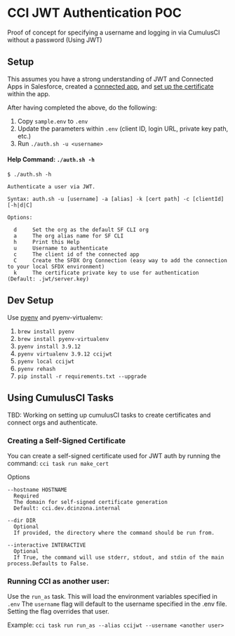 # CCI JWT Authentication POC
Proof of concept for specifying a username and logging in via CumulusCI without a password (Using JWT)
## Setup

This assumes you have a strong understanding of JWT and Connected Apps in Salesforce, created a [connected app](https://developer.salesforce.com/docs/atlas.en-us.232.0.sfdx_dev.meta/sfdx_dev/sfdx_dev_auth_connected_app.htm), and [set up the certificate](https://developer.salesforce.com/docs/atlas.en-us.232.0.sfdx_dev.meta/sfdx_dev/sfdx_dev_auth_key_and_cert.htm) within the app.

After having completed the above, do the following:
1. Copy `sample.env` to `.env`
2. Update the parameters within `.env` (client ID, login URL, private key path, etc.)
3. Run ```./auth.sh -u <username>```

#### Help Command: `./auth.sh -h`

```
$ ./auth.sh -h

Authenticate a user via JWT.

Syntax: auth.sh -u [username] -a [alias] -k [cert path] -c [clientId] [-h|d|C]

Options:

  d     Set the org as the default SF CLI org
  a     The org alias name for SF CLI
  h     Print this Help
  u     Username to authenticate
  c     The client id of the connected app
  C     Create the SFDX Org Connection (easy way to add the connection to your local SFDX environment)
  k     The certificate private key to use for authentication (Default: .jwt/server.key)
  ```


## Dev Setup

Use [pyenv](https://github.com/pyenv/pyenv) and pyenv-virtualenv:

1. `brew install pyenv`
1. `brew install pyenv-virtualenv`
1. `pyenv install 3.9.12`
1. `pyenv virtualenv 3.9.12 ccijwt`
1. `pyenv local ccijwt`
1. `pyenv rehash`
1. `pip install -r requirements.txt --upgrade`

## Using CumulusCI Tasks

TBD: Working on setting up cumulusCI tasks to create certificates and connect orgs and authenticate.

### Creating a Self-Signed Certificate
You can create a self-signed certificate used for JWT auth by running the command: `cci task run make_cert`

  Options

    --hostname HOSTNAME
      Required
      The domain for self-signed certificate generation
      Default: cci.dev.dcinzona.internal

    --dir DIR
      Optional
      If provided, the directory where the command should be run from.

    --interactive INTERACTIVE
      Optional
      If True, the command will use stderr, stdout, and stdin of the main process.Defaults to False.

### Running CCI as another user:

Use the `run_as` task. This will load the environment variables specified in `.env`
The `username` flag will default to the username specified in the .env file. Setting the flag overrides that user.

Example:
```cci task run run_as --alias ccijwt --username <another user>```
